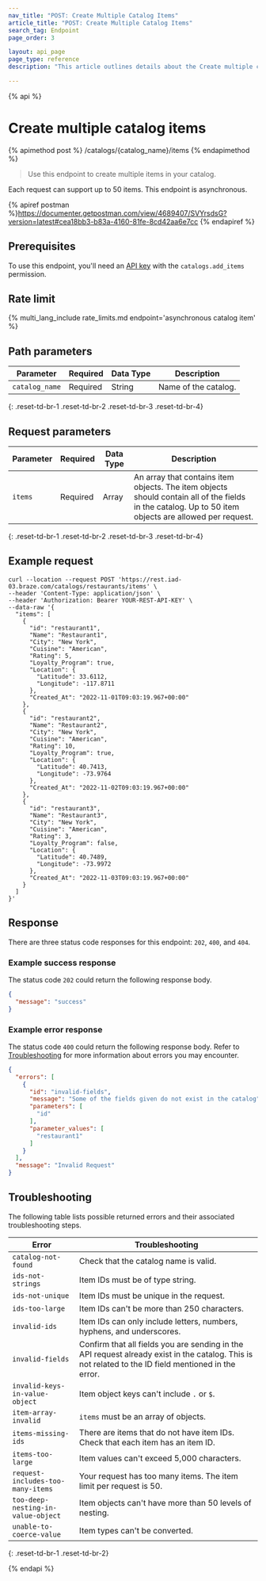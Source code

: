 ```yaml
---
nav_title: "POST: Create Multiple Catalog Items"
article_title: "POST: Create Multiple Catalog Items"
search_tag: Endpoint
page_order: 3

layout: api_page
page_type: reference
description: "This article outlines details about the Create multiple catalog items Braze endpoint."

---
```

{% api %}
# Create multiple catalog items
{% apimethod post %}
/catalogs/{catalog_name}/items
{% endapimethod %}

> Use this endpoint to create multiple items in your catalog. 

Each request can support up to 50 items. This endpoint is asynchronous.

{% apiref postman %}https://documenter.getpostman.com/view/4689407/SVYrsdsG?version=latest#cea18bb3-b83a-4160-81fe-8cd42aa6e7cc {% endapiref %}

## Prerequisites

To use this endpoint, you'll need an [API key]({{site.baseurl}}/api/basics#rest-api-key/) with the `catalogs.add_items` permission.

## Rate limit

{% multi_lang_include rate_limits.md endpoint='asynchronous catalog item' %}

## Path parameters

| Parameter | Required | Data Type | Description |
|---|---|---|---|
| `catalog_name` | Required | String | Name of the catalog. |
{: .reset-td-br-1 .reset-td-br-2 .reset-td-br-3 .reset-td-br-4}

## Request parameters

| Parameter | Required | Data Type | Description |
|---|---|---|---|
| `items` | Required | Array | An array that contains item objects. The item objects should contain all of the fields in the catalog. Up to 50 item objects are allowed per request. |
{: .reset-td-br-1 .reset-td-br-2 .reset-td-br-3 .reset-td-br-4}

## Example request

```
curl --location --request POST 'https://rest.iad-03.braze.com/catalogs/restaurants/items' \
--header 'Content-Type: application/json' \
--header 'Authorization: Bearer YOUR-REST-API-KEY' \
--data-raw '{
  "items": [
    {
      "id": "restaurant1",
      "Name": "Restaurant1",
      "City": "New York",
      "Cuisine": "American",
      "Rating": 5,
      "Loyalty_Program": true,
      "Location": {
        "Latitude": 33.6112,
        "Longitude": -117.8711
      },
      "Created_At": "2022-11-01T09:03:19.967+00:00"
    },
    {
      "id": "restaurant2",
      "Name": "Restaurant2",
      "City": "New York",
      "Cuisine": "American",
      "Rating": 10,
      "Loyalty_Program": true,
      "Location": {
        "Latitude": 40.7413,
        "Longitude": -73.9764
      },
      "Created_At": "2022-11-02T09:03:19.967+00:00"
    },
    {
      "id": "restaurant3",
      "Name": "Restaurant3",
      "City": "New York",
      "Cuisine": "American",
      "Rating": 3,
      "Loyalty_Program": false,
      "Location": {
        "Latitude": 40.7489,
        "Longitude": -73.9972
      },
      "Created_At": "2022-11-03T09:03:19.967+00:00"
    }
  ]
}'
```

## Response

There are three status code responses for this endpoint: `202`, `400`, and `404`.

### Example success response

The status code `202` could return the following response body.

```json
{
  "message": "success"
}
```

### Example error response

The status code `400` could return the following response body. Refer to [Troubleshooting](#troubleshooting) for more information about errors you may encounter.

```json
{
  "errors": [
    {
      "id": "invalid-fields",
      "message": "Some of the fields given do not exist in the catalog",
      "parameters": [
        "id"
      ],
      "parameter_values": [
        "restaurant1"
      ]
    }
  ],
  "message": "Invalid Request"
}
```

## Troubleshooting

The following table lists possible returned errors and their associated troubleshooting steps.

| Error | Troubleshooting |
| --- | --- |
| `catalog-not-found` | Check that the catalog name is valid. |
| `ids-not-strings` | Item IDs must be of type string. |
| `ids-not-unique` | Item IDs must be unique in the request. |
| `ids-too-large` | Item IDs can't be more than 250 characters. |
| `invalid-ids` | Item IDs can only include letters, numbers, hyphens, and underscores. |
| `invalid-fields` | Confirm that all fields you are sending in the API request already exist in the catalog. This is not related to the ID field mentioned in the error. |
| `invalid-keys-in-value-object` | Item object keys can't include `.` or `$`. |
| `item-array-invalid` | `items` must be an array of objects. |
| `items-missing-ids` | There are items that do not have item IDs. Check that each item has an item ID. |
| `items-too-large` | Item values can't exceed 5,000 characters. |
| `request-includes-too-many-items` | Your request has too many items. The item limit per request is 50. |
| `too-deep-nesting-in-value-object` | Item objects can't have more than 50 levels of nesting. |
| `unable-to-coerce-value` | Item types can't be converted. |
{: .reset-td-br-1 .reset-td-br-2}

{% endapi %}
